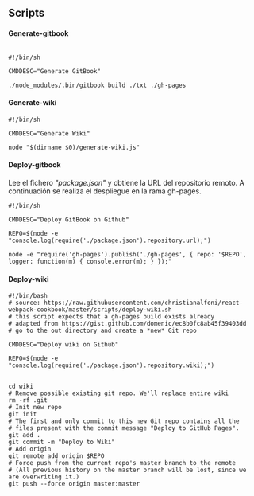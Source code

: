 Scripts
-------------


#### Generate-gitbook

```

#!/bin/sh

CMDDESC="Generate GitBook"

./node_modules/.bin/gitbook build ./txt ./gh-pages
```


#### Generate-wiki

```
#!/bin/sh

CMDDESC="Generate Wiki"

node "$(dirname $0)/generate-wiki.js"
```


#### Deploy-gitbook


Lee el fichero *"package.json"* y obtiene la URL del repositorio remoto.
A continuación se realiza el despliegue en la rama gh-pages. 

```
#!/bin/sh

CMDDESC="Deploy GitBook on Github"

REPO=$(node -e "console.log(require('./package.json').repository.url);")

node -e "require('gh-pages').publish('./gh-pages', { repo: '$REPO', logger: function(m) { console.error(m); } });"
```


#### Deploy-wiki

```
#!/bin/bash
# source: https://raw.githubusercontent.com/christianalfoni/react-webpack-cookbook/master/scripts/deploy-wiki.sh
# this script expects that a gh-pages build exists already
# adapted from https://gist.github.com/domenic/ec8b0fc8ab45f39403dd
# go to the out directory and create a *new* Git repo

CMDDESC="Deploy wiki on Github"

REPO=$(node -e "console.log(require('./package.json').repository.wiki);")


cd wiki
# Remove possible existing git repo. We'll replace entire wiki
rm -rf .git
# Init new repo
git init
# The first and only commit to this new Git repo contains all the
# files present with the commit message "Deploy to GitHub Pages".
git add .
git commit -m "Deploy to Wiki"
# Add origin
git remote add origin $REPO
# Force push from the current repo's master branch to the remote
# (All previous history on the master branch will be lost, since we are overwriting it.)
git push --force origin master:master
```